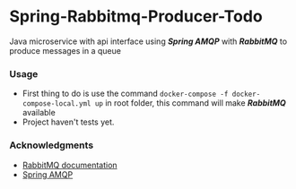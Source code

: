 # Spring-Rabbitmq-Producer-Todo
Java microservice with api interface using ***Spring AMQP*** with ***RabbitMQ*** to produce messages in a queue

### Usage
* First thing to do is use the command `docker-compose -f docker-compose-local.yml up` in root folder, this command will make ***RabbitMQ*** available
* Project haven't tests yet.

### Acknowledgments
* [RabbitMQ documentation](https://www.rabbitmq.com/api-guide.html)
* [Spring AMQP](https://spring.io/projects/spring-amqp)
